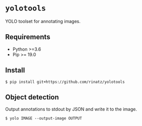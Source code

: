 # `yolotools`

YOLO toolset for annotating images.

## Requirements

- Python >=3.6
- Pip >= 19.0

## Install

```shell
$ pip install git+https://github.com/rinatz/yolotools
```

## Object detection

Output annotations to stdout by JSON and write it to the image.

```shell
$ yolo IMAGE --output-image OUTPUT
```
